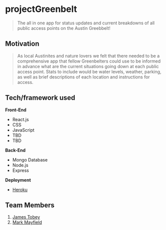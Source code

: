 # projectGreenbelt

> The all in one app for status updates and current breakdowns of all public access points on the Austin Greebbelt!

## Motivation

> As local Austinites and nature lovers we felt that there needed to be a comprehensive app that fellow Greenbelters could use to be informed in  advance what are the current situations going down at each public access point. Stats to include would be water levels, weather, parking, as well as brief descriptions of each location and instructions for access. 

## Tech/framework used

<b>Front-End</b>
- React.js
- CSS
- JavaScript
- TBD
- TBD


<b>Back-End</b>
- Mongo Database
- Node.js
- Express
  
<b>Deployment</b>
- [Heroku](https://projectgreenbelt.herokuapp.com/)
  
## Team Members
1. [James Tobey](https://github.com/jctobey)
2. [Mark Mayfield](https://github.com/themarcusaurelius)
